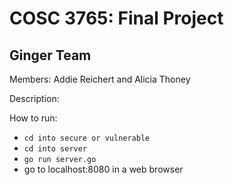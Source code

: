 # COSC 3765: Final Project
## Ginger Team
Members: Addie Reichert and Alicia Thoney


Description:

How to run:
- `cd into secure or vulnerable`
- `cd into server`
- `go run server.go`
- go to localhost:8080 in a web browser